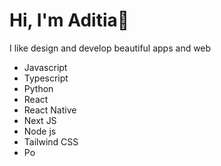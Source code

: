 # Hi, I'm Aditia👋
I like design and develop beautiful apps and web

* Javascript
* Typescript
* Python
* React
* React Native
* Next JS
* Node js
* Tailwind CSS
* Po
